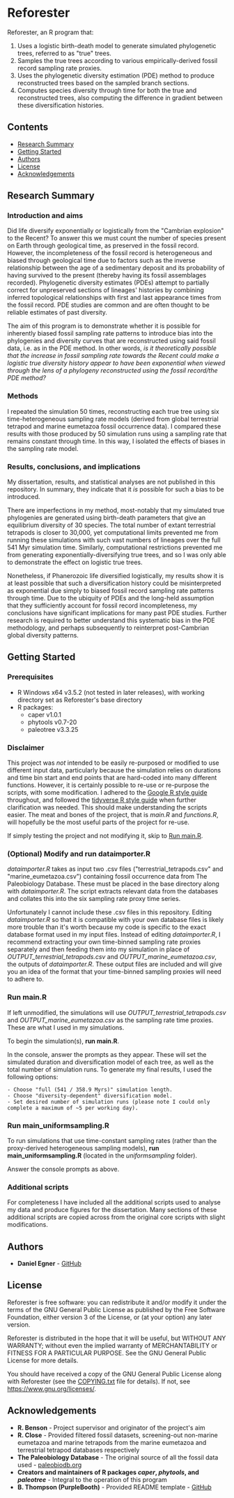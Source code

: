 # Reforester

Reforester, an R program that:
1. Uses a logistic birth-death model to generate simulated phylogenetic trees, referred to as "true" trees.
2. Samples the true trees according to various empirically-derived fossil record sampling rate proxies.
3. Uses the phylogenetic diversity estimation (PDE) method to produce reconstructed trees based on the sampled branch sections.
4. Computes species diversity through time for both the true and reconstructed trees, also computing the difference in gradient between these diversification histories.



## Contents

  - [Research Summary](#research-summary)
  - [Getting Started](#getting-started)
  - [Authors](#authors)
  - [License](#license)
  - [Acknowledgements](#acknowledgements)



## Research Summary

### Introduction and aims
Did life diversify exponentially or logistically from the "Cambrian explosion" to the Recent? To answer this we must count the number of species present on Earth through geological time, as preserved in the fossil record. However, the incompleteness of the fossil record is heterogeneous and biased through geological time due to factors such as the inverse relationship between the age of a sedimentary deposit and its probability of having survived to the present (thereby having its fossil assemblages recorded). Phylogenetic diversity estimates (PDEs) attempt to partially correct for unpreserved sections of lineages' histories by combining inferred topological relationships with first and last appearance times from the fossil record. PDE studies are common and are often thought to be reliable estimates of past diversity.

The aim of this program is to demonstrate whether it is possible for inherently biased fossil sampling rate patterns to introduce bias into the phylogenies and diversity curves that are reconstructed using said fossil data, i.e. as in the PDE method. In other words, *is it theoretically possible that the increase in fossil sampling rate towards the Recent could make a logistic true diversity history appear to have been exponential when viewed through the lens of a phylogeny reconstructed using the fossil record/the PDE method?*

### Methods
I repeated the simulation 50 times, reconstructing each true tree using six time-heterogeneous sampling rate models (derived from global terrestrial tetrapod and marine eumetazoa fossil occurrence data). I compared these results with those produced by 50 simulation runs using a sampling rate that remains constant through time. In this way, I isolated the effects of biases in the sampling rate model.

### Results, conclusions, and implications
My dissertation, results, and statistical analyses are not published in this repository. In summary, they indicate that it *is* possible for such a bias to be introduced.

There are imperfections in my method, most-notably that my simulated true phylogenies are generated using birth-death parameters that give an equilibrium diversity of 30 species. The total number of extant terrestrial tetrapods is closer to 30,000, yet computational limits prevented me from running these simulations with such vast numbers of lineages over the full 541 Myr simulation time. Similarly, computational restrictions prevented me from generating exponentially-diversifying true trees, and so I was only able to demonstrate the effect on logistic true trees.

Nonetheless, if Phanerozoic life diversified logistically, my results show it is at least possible that such a diversification history could be misinterpreted as exponential due simply to biased fossil record sampling rate patterns through time. Due to the ubiquity of PDEs and the long-held assumption that they sufficiently account for fossil record incompleteness, my conclusions have significant implications for many past PDE studies. Further research is required to better understand this systematic bias in the PDE methodology, and perhaps subsequently to reinterpret post-Cambrian global diversity patterns.



## Getting Started

### Prerequisites
- R Windows x64 v3.5.2 (not tested in later releases), with working directory set as Reforester's base directory
- R packages:
    - caper v1.0.1
    - phytools v0.7-20
    - paleotree v3.3.25

### Disclaimer
This project was *not* intended to be easily re-purposed or modified to use different input data, particularly because the simulation relies on durations and time bin start and end points that are hard-coded into many different functions. However, it is certainly possible to re-use or re-purpose the scripts, with some modification. I adhered to the [Google R style guide](https://google.github.io/styleguide/Rguide.html) throughout, and followed the [tidyverse R style guide](https://style.tidyverse.org) when further clarification was needed. This should make understanding the scripts easier. The meat and bones of the project, that is *main.R* and *functions.R*, will hopefully be the most useful parts of the project for re-use.

If simply testing the project and not modifying it, skip to [Run main.R](#run-mainR).

### (Optional) Modify and run dataimporter.R
*dataimporter.R* takes as input two .csv files ("terrestrial_tetrapods.csv" and "marine_eumetazoa.csv") containing fossil occurrence data from The Paleobiology Database. These must be placed in the base directory along with *dataimporter.R*. The script extracts relevant data from the databases and collates this into the six sampling rate proxy time series.

Unfortunately I cannot include these .csv files in this repository. Editing *dataimporter.R* so that it is compatible with your own database files is likely more trouble than it's worth because my code is specific to the exact database format used in my input files. Instead of editing *dataimporter.R*, I recommend extracting your own time-binned sampling rate proxies separately and then feeding them into my simulation in place of *OUTPUT_terrestrial_tetrapods.csv* and *OUTPUT_marine_eumetazoa.csv*, the outputs of *dataimporter.R*. These output files are included and will give you an idea of the format that your time-binned sampling proxies will need to adhere to.

### Run main.R
If left unmodified, the simulations will use *OUTPUT_terrestrial_tetrapods.csv* and *OUTPUT_marine_eumetazoa.csv* as the sampling rate time proxies. These are what I used in my simulations.

To begin the simulation(s), **run main.R**.

In the console, answer the prompts as they appear. These will set the simulated duration and diversification model of each tree, as well as the total number of simulation runs. To generate my final results, I used the following options:

    - Choose "full (541 / 358.9 Myrs)" simulation length.
    - Choose "diversity-dependent" diversification model.
    - Set desired number of simulation runs (please note I could only complete a maximum of ~5 per working day).

### Run main_uniformsampling.R
To run simulations that use time-constant sampling rates (rather than the proxy-derived heterogeneous sampling models), **run main_uniformsampling.R** (located in the *uniformsampling* folder).

Answer the console prompts as above.

### Additional scripts
For completeness I have included all the additional scripts used to analyse my data and produce figures for the dissertation. Many sections of these additional scripts are copied across from the original core scripts with slight modifications.



## Authors

  - **Daniel Egner** - [GitHub](https://github.com/danielegner)



## License

Reforester is free software: you can redistribute it and/or modify it under the terms of the GNU General Public License as published by the Free Software Foundation, either version 3 of the License, or (at your option) any later version.

Reforester is distributed in the hope that it will be useful, but WITHOUT ANY WARRANTY; without even the implied warranty of MERCHANTABILITY or FITNESS FOR A PARTICULAR PURPOSE.  See the GNU General Public License for more details.

You should have received a copy of the GNU General Public License along with Reforester (see the [COPYING.txt](COPYING.txt) file for details). If not, see <https://www.gnu.org/licenses/>.



## Acknowledgements

  - **R. Benson** - Project supervisor and originator of the project's aim
  - **R. Close** - Provided filtered fossil datasets, screening-out non-marine eumetazoa and marine tetrapods from the marine eumetazoa and terrestrial tetrapod databases respectively
  - **The Paleobiology Database** - The original source of all the fossil data used - [paleobiodb.org](https://paleobiodb.org)
  - **Creators and maintainers of R packages *caper*, *phytools*, and *paleotree*** - Integral to the operation of this program
  - **B. Thompson (PurpleBooth)** - Provided README template - [GitHub](https://github.com/PurpleBooth)
